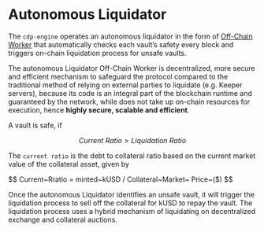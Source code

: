 # Autonomous Liquidator

The `cdp-engine` operates an autonomous liquidator in the form of [Off-Chain Worker](https://substrate.dev/docs/en/knowledgebase/learn-substrate/off-chain-features) that automatically checks each vault’s safety every block and triggers on-chain liquidation process for unsafe vaults. 

The autonomous Liquidator Off-Chain Worker is decentralized, more secure and efficient mechanism to safeguard the protocol compared to the traditional method of relying on external parties to liquidate \(e.g. Keeper servers\), because its code is an integral part of the blockchain runtime and guaranteed by the network, while does not take up on-chain resources for execution, hence **highly secure, scalable and efficient**. 

A vault is safe, if

$$
Current~Ratio > Liquidation~Ratio
$$

The `current ratio` is the debt to collateral ratio based on the current market value of the collateral asset, given by 

$$
Current~Rratio = minted~kUSD / Collateral~Market~ Price~($)
$$

Once the autonomous Liquidator identifies an unsafe vault, it will trigger the liquidation process to sell off the collateral for kUSD to repay the vault. The liquidation process uses a hybrid mechanism of liquidating on decentralized exchange and collateral auctions.

